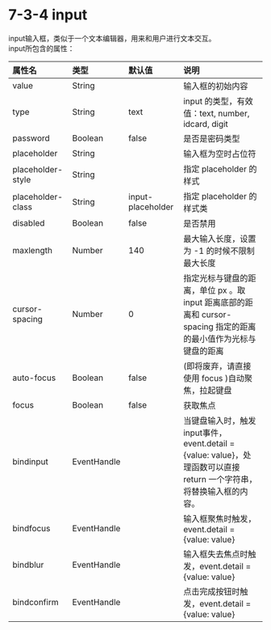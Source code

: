 # 7-3-4 input

input输入框，类似于一个文本编辑器，用来和用户进行文本交互。  
input所包含的属性：

| 属性名 | 类型 | 默认值 | 说明 |
| :--- | :--- | :--- | :--- |
| value | String |  | 输入框的初始内容 |
| type | String | text | input 的类型，有效值：text, number, idcard, digit |
| password | Boolean | false | 是否是密码类型 |
| placeholder | String |  | 输入框为空时占位符 |
| placeholder-style | String |  | 指定 placeholder 的样式 |
| placeholder-class | String | input-placeholder | 指定 placeholder 的样式类 |
| disabled | Boolean | false | 是否禁用 |
| maxlength | Number | 140 | 最大输入长度，设置为 -1 的时候不限制最大长度 |
| cursor-spacing | Number | 0 | 指定光标与键盘的距离，单位 px 。取 input 距离底部的距离和 cursor-spacing 指定的距离的最小值作为光标与键盘的距离 |
| auto-focus | Boolean | false | \(即将废弃，请直接使用 focus \)自动聚焦，拉起键盘 |
| focus | Boolean | false | 获取焦点 |
| bindinput | EventHandle |  | 当键盘输入时，触发input事件，event.detail = {value: value}，处理函数可以直接 return 一个字符串，将替换输入框的内容。 |
| bindfocus | EventHandle |  | 输入框聚焦时触发，event.detail = {value: value} |
| bindblur | EventHandle |  | 输入框失去焦点时触发，event.detail = {value: value} |
| bindconfirm | EventHandle |  | 点击完成按钮时触发，event.detail = {value: value} |



